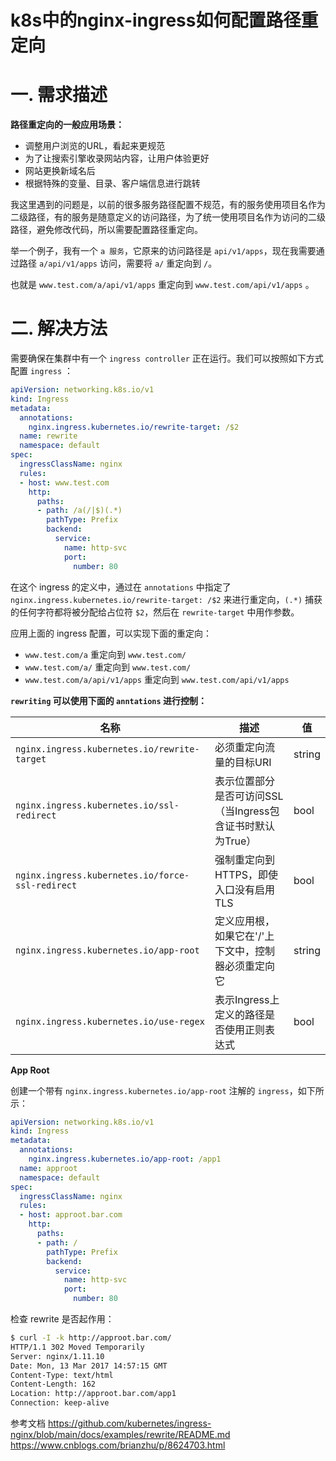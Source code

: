 # k8s中的nginx-ingress如何配置路径重定向

# 一. 需求描述
**路径重定向的一般应用场景：**

- 调整用户浏览的URL，看起来更规范
- 为了让搜索引擎收录网站内容，让用户体验更好
- 网站更换新域名后
- 根据特殊的变量、目录、客户端信息进行跳转

我这里遇到的问题是，以前的很多服务路径配置不规范，有的服务使用项目名作为二级路径，有的服务是随意定义的访问路径，为了统一使用项目名作为访问的二级路径，避免修改代码，所以需要配置路径重定向。

举一个例子，我有一个 `a 服务`，它原来的访问路径是 `api/v1/apps`，现在我需要通过路径 `a/api/v1/apps` 访问，需要将 `a/` 重定向到 `/`。

也就是 `www.test.com/a/api/v1/apps` 重定向到 `www.test.com/api/v1/apps` 。



# 二. 解决方法

需要确保在集群中有一个 `ingress controller` 正在运行。我们可以按照如下方式配置 `ingress` ：

```yaml
apiVersion: networking.k8s.io/v1
kind: Ingress
metadata:
  annotations:
    nginx.ingress.kubernetes.io/rewrite-target: /$2
  name: rewrite
  namespace: default
spec:
  ingressClassName: nginx
  rules:
  - host: www.test.com
    http:
      paths:
      - path: /a(/|$)(.*)
        pathType: Prefix
        backend:
          service:
            name: http-svc
            port: 
              number: 80
```

在这个 ingress 的定义中，通过在 `annotations` 中指定了 `nginx.ingress.kubernetes.io/rewrite-target: /$2` 来进行重定向，`(.*)` 捕获的任何字符都将被分配给占位符 `$2`，然后在 `rewrite-target` 中用作参数。

应用上面的 ingress 配置，可以实现下面的重定向：

- `www.test.com/a` 重定向到 `www.test.com/`
- `www.test.com/a/` 重定向到 `www.test.com/`
- `www.test.com/a/api/v1/apps` 重定向到 `www.test.com/api/v1/apps`



**`rewriting` 可以使用下面的 `anntations` 进行控制：**

| 名称                                             | 描述                                                       | 值     |
| ------------------------------------------------ | ---------------------------------------------------------- | ------ |
| `nginx.ingress.kubernetes.io/rewrite-target`     | 必须重定向流量的目标URI                                    | string |
| `nginx.ingress.kubernetes.io/ssl-redirect`       | 表示位置部分是否可访问SSL（当Ingress包含证书时默认为True） | bool   |
| `nginx.ingress.kubernetes.io/force-ssl-redirect` | 强制重定向到HTTPS，即使入口没有启用TLS                     | bool   |
| `nginx.ingress.kubernetes.io/app-root`           | 定义应用根，如果它在'/'上下文中，控制器必须重定向它        | string |
| `nginx.ingress.kubernetes.io/use-regex`          | 表示Ingress上定义的路径是否使用正则表达式                  | bool   |

**App Root**

创建一个带有 ``nginx.ingress.kubernetes.io/app-root`` 注解的 `ingress`，如下所示：

```yaml
apiVersion: networking.k8s.io/v1
kind: Ingress
metadata:
  annotations:
    nginx.ingress.kubernetes.io/app-root: /app1
  name: approot
  namespace: default
spec:
  ingressClassName: nginx
  rules:
  - host: approot.bar.com
    http:
      paths:
      - path: /
        pathType: Prefix
        backend:
          service:
            name: http-svc
            port: 
              number: 80
```

检查 rewrite 是否起作用：

```sh
$ curl -I -k http://approot.bar.com/
HTTP/1.1 302 Moved Temporarily
Server: nginx/1.11.10
Date: Mon, 13 Mar 2017 14:57:15 GMT
Content-Type: text/html
Content-Length: 162
Location: http://approot.bar.com/app1
Connection: keep-alive
```







参考文档
https://github.com/kubernetes/ingress-nginx/blob/main/docs/examples/rewrite/README.md
https://www.cnblogs.com/brianzhu/p/8624703.html


